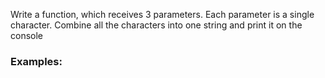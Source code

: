 Write a function, which receives 3 parameters. Each parameter is a single character. Combine all the characters into one string and print it on the console

### Examples:

